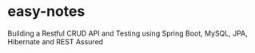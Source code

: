 # easy-notes
Building a Restful CRUD API and Testing using Spring Boot, MySQL, JPA, Hibernate and REST Assured
